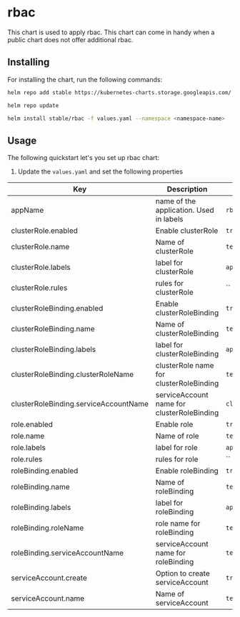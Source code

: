 # rbac

This chart is used to apply rbac. This chart can come in handy when a public chart does not offer additional rbac. 

## Installing

For installing the chart, run the following commands:

```bash
helm repo add stable https://kubernetes-charts.storage.googleapis.com/

helm repo update

helm install stable/rbac -f values.yaml --namespace <namespace-name>
```

## Usage

The following quickstart let's you set up rbac chart:

1. Update the `values.yaml` and set the following properties

| Key           | Description                                                               | Example                            | Default Value                      |
|---------------|---------------------------------------------------------------------------|------------------------------------|------------------------------------|
| appName          | name of the application. Used in labels                                                     | `rbac`                                             | `rbac`                    |
| clusterRole.enabled          | Enable clusterRole                                          | `true`                                          | `false`                                 |
| clusterRole.name    | Name of clusterRole                                                 | `testClusterRole"`                | `testClusterRole`                        |
| clusterRole.labels        | label for clusterRole                                                         | `app: app-name`                         | `{}`                                        |
| clusterRole.rules        | rules for clusterRole                                                         | ``                         | ``                                        |
| clusterRoleBinding.enabled          | Enable clusterRoleBinding                                          | `true`                                          | `false`                                 |
| clusterRoleBinding.name    | Name of clusterRoleBinding                                                 | `testClusterRoleBinding`                | `testClusterRoleBinding`                        |
| clusterRoleBinding.labels        | label for clusterRoleBinding                                                         | `app: app-name`                         | `{}`                                        |
| clusterRoleBinding.clusterRoleName        | clusterRole name for clusterRoleBinding                                                        | `testClusterRole`                         | `testClusterRole`                                        |
| clusterRoleBinding.serviceAccountName        | serviceAccount name for clusterRoleBinding                                                         | `cluster-admin`                         | ``                                        |
| role.enabled          | Enable role                                          | `true`                                          | `true`                                 |
| role.name    | Name of role                                                 | `testRole"`                | `testRole`                        |
| role.labels        | label for role                                                         | `app: app-name`                         | `{}`                                        |
| role.rules        | rules for role                                                         | ``                         | ``                                        |
| roleBinding.enabled          | Enable roleBinding                                          | `true`                                          | `true`                                 |
| roleBinding.name    | Name of roleBinding                                                 | `testRoleBinding`                | `testRoleBinding`                        |
| roleBinding.labels        | label for roleBinding                                                         | `app: app-name`                         | `{}`                                        |
| roleBinding.roleName        | role name for roleBinding                                                        | `testRole`                         | `testRole`                                        |
| roleBinding.serviceAccountName        | serviceAccount name for roleBinding                                                         | `testAccount`                         | ``                                        |
| serviceAccount.create          | Option to create serviceAccount                                               | `true`                        | `true`                        |
| serviceAccount.name          | Name of serviceAccount                                               | `testAccount`                        | `testAccount`                        |
